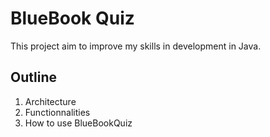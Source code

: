 # BlueBook Quiz

This project aim to improve my skills in development in Java.

## Outline

  1. Architecture
  2. Functionnalities
  3. How to use BlueBookQuiz
